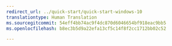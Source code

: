 ```yaml
---
redirect_url: ../quick-start/quick-start-windows-10
translationtype: Human Translation
ms.sourcegitcommit: 54eff4bb74ac9f4dc870d6046654bf918eac9bb5
ms.openlocfilehash: b8ec3b5d9a22efa13cf5c14f8f2cc1712bb02c52

---
```



<!--HONumber=Jan17_HO4-->



